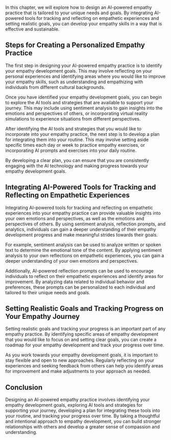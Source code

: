 
In this chapter, we will explore how to design an AI-powered empathy practice that is tailored to your unique needs and goals. By integrating AI-powered tools for tracking and reflecting on empathetic experiences and setting realistic goals, you can develop your empathy skills in a way that is effective and sustainable.

Steps for Creating a Personalized Empathy Practice
--------------------------------------------------

The first step in designing your AI-powered empathy practice is to identify your empathy development goals. This may involve reflecting on your personal experiences and identifying areas where you would like to improve your empathy skills, such as understanding and empathizing with individuals from different cultural backgrounds.

Once you have identified your empathy development goals, you can begin to explore the AI tools and strategies that are available to support your journey. This may include using sentiment analysis to gain insights into the emotions and perspectives of others, or incorporating virtual reality simulations to experience situations from different perspectives.

After identifying the AI tools and strategies that you would like to incorporate into your empathy practice, the next step is to develop a plan for integrating them into your routine. This may involve setting aside specific times each day or week to practice empathy exercises, or incorporating AI prompts and exercises into your daily routine.

By developing a clear plan, you can ensure that you are consistently engaging with the AI technology and making progress towards your empathy development goals.

Integrating AI-Powered Tools for Tracking and Reflecting on Empathetic Experiences
----------------------------------------------------------------------------------

Integrating AI-powered tools for tracking and reflecting on empathetic experiences into your empathy practice can provide valuable insights into your own emotions and perspectives, as well as the emotions and perspectives of others. By using sentiment analysis, reflection prompts, and analytics, individuals can gain a deeper understanding of their empathy development progress and make meaningful strides towards their goals.

For example, sentiment analysis can be used to analyze written or spoken text to determine the emotional tone of the content. By applying sentiment analysis to your own reflections on empathetic experiences, you can gain a deeper understanding of your own emotions and perspectives.

Additionally, AI-powered reflection prompts can be used to encourage individuals to reflect on their empathetic experiences and identify areas for improvement. By analyzing data related to individual behavior and preferences, these prompts can be personalized to each individual and tailored to their unique needs and goals.

Setting Realistic Goals and Tracking Progress on Your Empathy Journey
---------------------------------------------------------------------

Setting realistic goals and tracking your progress is an important part of any empathy practice. By identifying specific areas of empathy development that you would like to focus on and setting clear goals, you can create a roadmap for your empathy development and track your progress over time.

As you work towards your empathy development goals, it is important to stay flexible and open to new approaches. Regularly reflecting on your experiences and seeking feedback from others can help you identify areas for improvement and make adjustments to your approach as needed.

Conclusion
----------

Designing an AI-powered empathy practice involves identifying your empathy development goals, exploring AI tools and strategies for supporting your journey, developing a plan for integrating these tools into your routine, and tracking your progress over time. By taking a thoughtful and intentional approach to empathy development, you can build stronger relationships with others and develop a greater sense of compassion and understanding.
